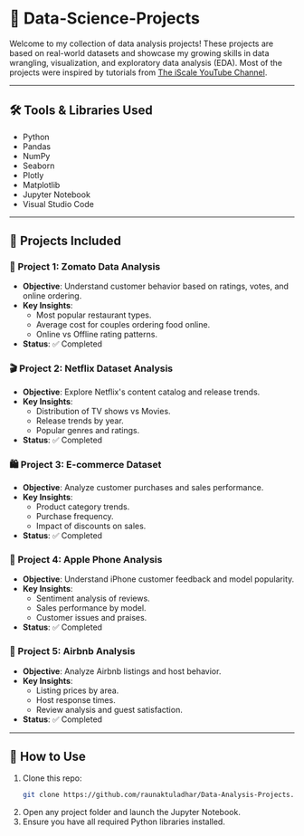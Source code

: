 # 🧠 Data-Science-Projects

Welcome to my collection of data analysis projects! These projects are based on real-world datasets and showcase my growing skills in data wrangling, visualization, and exploratory data analysis (EDA). Most of the projects were inspired by tutorials from [The iScale YouTube Channel](https://www.youtube.com/@TheiScale).

---

## 🛠️ Tools & Libraries Used

- Python  
- Pandas  
- NumPy  
- Seaborn  
- Plotly  
- Matplotlib  
- Jupyter Notebook  
- Visual Studio Code  

---

## 📁 Projects Included

### 🍔 Project 1: Zomato Data Analysis
- **Objective**: Understand customer behavior based on ratings, votes, and online ordering.
- **Key Insights**:
  - Most popular restaurant types.
  - Average cost for couples ordering food online.
  - Online vs Offline rating patterns.
- **Status**: ✅ Completed

### 🎬 Project 2: Netflix Dataset Analysis
- **Objective**: Explore Netflix's content catalog and release trends.
- **Key Insights**:
  - Distribution of TV shows vs Movies.
  - Release trends by year.
  - Popular genres and ratings.
- **Status**: ✅ Completed

### 🛍️ Project 3: E-commerce Dataset
- **Objective**: Analyze customer purchases and sales performance.
- **Key Insights**:
  - Product category trends.
  - Purchase frequency.
  - Impact of discounts on sales.
- **Status**: ✅ Completed

### 🍎 Project 4: Apple Phone Analysis
- **Objective**: Understand iPhone customer feedback and model popularity.
- **Key Insights**:
  - Sentiment analysis of reviews.
  - Sales performance by model.
  - Customer issues and praises.
- **Status**: ✅ Completed

### 🏡 Project 5: Airbnb Analysis
- **Objective**: Analyze Airbnb listings and host behavior.
- **Key Insights**:
  - Listing prices by area.
  - Host response times.
  - Review analysis and guest satisfaction.
- **Status**: ✅ Completed

---

## 📌 How to Use

1. Clone this repo:
   ```bash
   git clone https://github.com/raunaktuladhar/Data-Analysis-Projects.git

2. Open any project folder and launch the Jupyter Notebook.
3. Ensure you have all required Python libraries installed.
